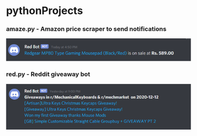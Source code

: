 # pythonProjects
### amaze.py - Amazon price scraper to send notifications
![](/Screenshots/amaze.png)


### red.py - Reddit giveaway bot
![](/Screenshots/red.png)
